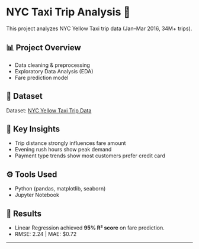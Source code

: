 # NYC Taxi Trip Analysis 🚕  

This project analyzes NYC Yellow Taxi trip data (Jan–Mar 2016, 34M+ trips).  

## 📊 Project Overview
- Data cleaning & preprocessing  
- Exploratory Data Analysis (EDA)  
- Fare prediction model  

## 📂 Dataset
Dataset: [NYC Yellow Taxi Trip Data](https://www.kaggle.com/datasets/elemento/nyc-yellow-taxi-trip-data)  

## 🔑 Key Insights
- Trip distance strongly influences fare amount  
- Evening rush hours show peak demand  
- Payment type trends show most customers prefer credit card  

## ⚙️ Tools Used
- Python (pandas, matplotlib, seaborn)  
- Jupyter Notebook  

## 🚀 Results
- Linear Regression achieved **95% R² score** on fare prediction.  
- RMSE: 2.24 | MAE: $0.72  

---
